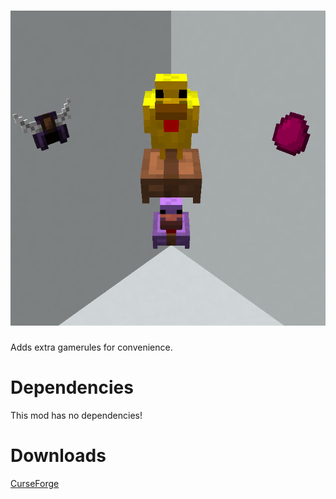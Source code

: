 ![Logo](logo.png)
==============

Adds extra gamerules for convenience.

# Dependencies
This mod has no dependencies!

# Downloads
[CurseForge](https://curseforge.com/minecraft/mc-mods/chicken-hat/files)
